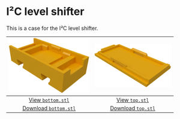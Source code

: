 # I²C level shifter

This is a case for the I²C level shifter.

| ![bottom case](bottom.png) | ![top case](top.png) |
|:---:|:---:|
| [View `bottom.stl`](bottom.stl) | [View `top.stl`](top.stl) |
| [Download `bottom.stl`](bottom.stl?raw=true) | [Download `top.stl`](top.stl?raw=true) |

